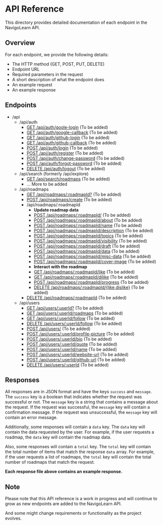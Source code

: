 # API Reference

This directory provides detailed documentation of each endpoint in the NavigoLearn API.



## Overview

For each endpoint, we provide the following details:

- The HTTP method (GET, POST, PUT, DELETE)
- Endpoint URL
- Required parameters in the request
- A short description of what the endpoint does
- An example request
- An example response

## Endpoints

- /api
  - /api/auth
    - [GET /api/auth/goole-login](./auth/google-login.md) (To be added)
    - [GET /api/auth/google-callback](./auth/google-callback.md) (To be added)
    - [GET /api/auth/github-login](./auth/github-login.md) (To be added)
    - [GET /api/auth/github-callback](./auth/github-callback.md) (To be added)
    - [POST /api/auth/login](./auth/login.md) (To be added)
    - [POST /api/auth/register](./auth/register.md) (To be added)
    - [POST /api/auth/change-password](./auth/change-password.md) (To be added)
    - [POST /api/auth/forgot-password](./auth/forgot-password.md) (To be added)
    - [DELETE /api/auth/logout](./auth/logout.md) (To be added)
  - /api/search (formerly /api/explore)
    - [GET /api/search/roadmaps](./search/roadmaps.md) (To be added)
    - ... More to be added
  - /api/roadmaps
    - [GET /api/roadmaps/:roadmapId?](./roadmaps/get-roadmap.md) (To be added)
    - [POST /api/roadmaps/create](./roadmaps/create-roadmap.md) (To be added)
    - /api/roadmaps/:roadmapId
      - **Update roadmap data** 
      - [POST /api/roadmaps/:roadmapId/](./roadmaps/update-roadmap.md) (To be added)
      - [POST /api/roadmaps/:roadmapId/about](./roadmaps/update-roadmap-about.md) (To be added)
      - [POST /api/roadmaps/:roadmapId/name](./roadmaps/update-roadmap-name.md) (To be added)
      - [POST /api/roadmaps/:roadmapId/description](./roadmaps/update-roadmap-description.md) (To be added)
      - [POST /api/roadmaps/:roadmapId/topics](./roadmaps/update-roadmap-topic.md) (To be added)
      - [POST /api/roadmaps/:roadmapId/visibility](./roadmaps/update-roadmap-visibility.md) (To be added)
      - [POST /api/roadmaps/:roadmapId/draft](./roadmaps/update-roadmap-draft.md) (To be added)
      - [POST /api/roadmaps/:roadmapId/data](./roadmaps/update-roadmap-data.md) (To be added)
      - [POST /api/roadmaps/:roadmapId/misc-data](./roadmaps/update-roadmap-misc-data.md) (To be added)
      - [POST /api/roadmaps/:roadmapId/cover-image](./roadmaps/update-roadmap-cover-image.md) (To be added)
      - **Interact with the roadmap**
      - [GET /api/roadmaps/:roadmapId/like](./roadmaps/like-roadmap.md) (To be added)
      - [GET /api/roadmaps/:roadmapId/dilike](./roadmaps/unlike-roadmap.md) (To be added)
      - [POST /api/roadmaps/:roadmapId/progress](./roadmaps/update-roadmap-progress.md) (To be added)
      - [DELETE /api/roadmaps/:roadmapId/{like,dislike}](./roadmaps/delete-roadmap-like.md) (To be added)
    - [DELETE /api/roadmaps/:roadmapId](./roadmaps/delete-roadmap.md) (To be added)
  - /api/users
    - [GET /api/users/:userId?](./users/get-user.md) (To be added)
    - [GET /api/users/:userId/roadmaps](./users/get-user-roadmaps.md) (To be added)
    - [GET /api/users/:userId/follow](./users/follow-user.md) (To be added)
    - [DELETE /api/users/:userId/follow](./users/unfollow-user.md) (To be added)
    - [POST /api/users/]('./users/update-user.md) (To be added)
    - [POST /api/users/:userId/profile-picture](./users/update-user-profile-picture.md) (To be added)
    - [POST /api/users/:userId/bio](./users/update-user-bio.md) (To be added)
    - [POST /api/users/:userId/quote](./users/update-user-quote.md) (To be added)
    - [POST /api/users/:userId/name](./users/update-user-name.md) (To be added)
    - [POST /api/users/:userId/website-url](./users/update-user-website-url.md) (To be added)
    - [POST /api/users/:userId/github-url](./users/update-user-github-url.md) (To be added)
    - [DELETE /api/users/:userId](./users/delete-user.md) (To be added)

## Responses

All responses are in JSON format and have the keys `success` and `message`. The `success` key is a boolean that indicates whether the request was successful or not. The `message` key is a string that contains a message about the request. If the request was successful, the `message` key will contain a confirmation message. If the request was unsuccessful, the `message` key will contain an error message.

Additionally, some responses will contain a `data` key. The `data` key will contain the data requested by the user. For example, if the user requests a roadmap, the `data` key will contain the roadmap data.

Also, some responses will contain a `total` key. The `total` key will contain the total number of items that match the response `data` array. For example, if the user requests a list of roadmaps, the `total` key will contain the total number of roadmaps that match the request.

**Each response file above contains an example response.**

## Note

Please note that this API reference is a work in progress and will continue to grow as new endpoints are added to the NavigoLearn API.

And some might change requirements or functionality as the project evolves.